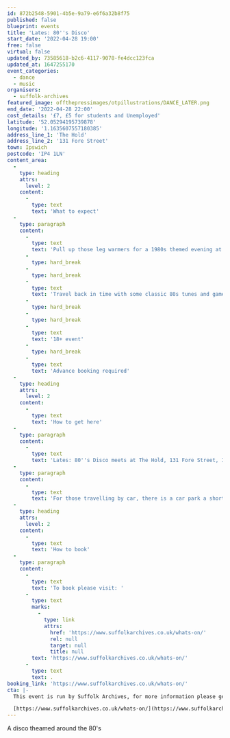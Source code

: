 ```yaml
---
id: 872b2548-5901-4b5e-9a79-e6f6a32b8f75
published: false
blueprint: events
title: 'Lates: 80''s Disco'
start_date: '2022-04-28 19:00'
free: false
virtual: false
updated_by: 73585618-b2c6-4117-9078-fe4dcc123fca
updated_at: 1647255170
event_categories:
  - dance
  - music
organisers:
  - suffolk-archives
featured_image: offthepressimages/otpillustrations/DANCE_LATER.png
end_date: '2022-04-28 22:00'
cost_details: '£7, £5 for students and Unemployed'
latitude: '52.05294195739878'
longitude: '1.1635607557180385'
address_line_1: 'The Hold'
address_line_2: '131 Fore Street'
town: Ipswich
postcode: 'IP4 1LN'
content_area:
  -
    type: heading
    attrs:
      level: 2
    content:
      -
        type: text
        text: 'What to expect'
  -
    type: paragraph
    content:
      -
        type: text
        text: 'Pull up those leg warmers for a 1980s themed evening at The Hold including a disco with DJ Lee J to dance the night away!'
      -
        type: hard_break
      -
        type: hard_break
      -
        type: text
        text: 'Travel back in time with some classic 80s tunes and games, test your knowledge with a quiz and explore Suffolk in the 1980s through a mini display.'
      -
        type: hard_break
      -
        type: hard_break
      -
        type: text
        text: '18+ event'
      -
        type: hard_break
      -
        type: text
        text: 'Advance booking required'
  -
    type: heading
    attrs:
      level: 2
    content:
      -
        type: text
        text: 'How to get here'
  -
    type: paragraph
    content:
      -
        type: text
        text: 'Lates: 80''s Disco meets at The Hold, 131 Fore Street, Ipswich.'
  -
    type: paragraph
    content:
      -
        type: text
        text: 'For those travelling by car, there is a car park a short walk from the venue next to the student halls.'
  -
    type: heading
    attrs:
      level: 2
    content:
      -
        type: text
        text: 'How to book'
  -
    type: paragraph
    content:
      -
        type: text
        text: 'To book please visit: '
      -
        type: text
        marks:
          -
            type: link
            attrs:
              href: 'https://www.suffolkarchives.co.uk/whats-on/'
              rel: null
              target: null
              title: null
        text: 'https://www.suffolkarchives.co.uk/whats-on/'
      -
        type: text
        text: .
booking_link: 'https://www.suffolkarchives.co.uk/whats-on/'
cta: |-
  This event is run by Suffolk Archives, for more information please get in touch via:

  [https://www.suffolkarchives.co.uk/whats-on/](https://www.suffolkarchives.co.uk/whats-on/)
---
```

A disco theamed around the 80's